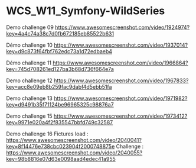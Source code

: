# WCS_W11_Symfony-WildSeries

Demo challenge 09
https://www.awesomescreenshot.com/video/1924974?key=4a4c74a38c7d0fb672185eb85522b631

Démo challenge 10
https://www.awesomescreenshot.com/video/1937014?key=d9c873f64fbf762edc73a1d72edbaeb4

Démo challenge 11 
https://www.awesomescreenshot.com/video/1966864?key=745d708261ed127ba3b68d736f664e7a

Demo challenge 12 
https://www.awesomescreenshot.com/video/1967833?key=acc8e09eb8b259fac9dabf4d5ebb51fa

Demo challenge 13 
https://www.awesomescreenshot.com/video/1971982?key=d9491b35f71124be96965325c98876a7

Demo challenge 15
https://www.awesomescreenshot.com/video/1973412?key=9971e020a4f2f835547bbfd749c32587

Demo challenge 16
    Fictures load : https://www.awesomescreenshot.com/video/2040041?key=8f14476e738cbc023904f2000748875e
    Challenge : https://www.awesomescreenshot.com/video/2040055?key=98b8816e07d63e0098aad4edec41a955
